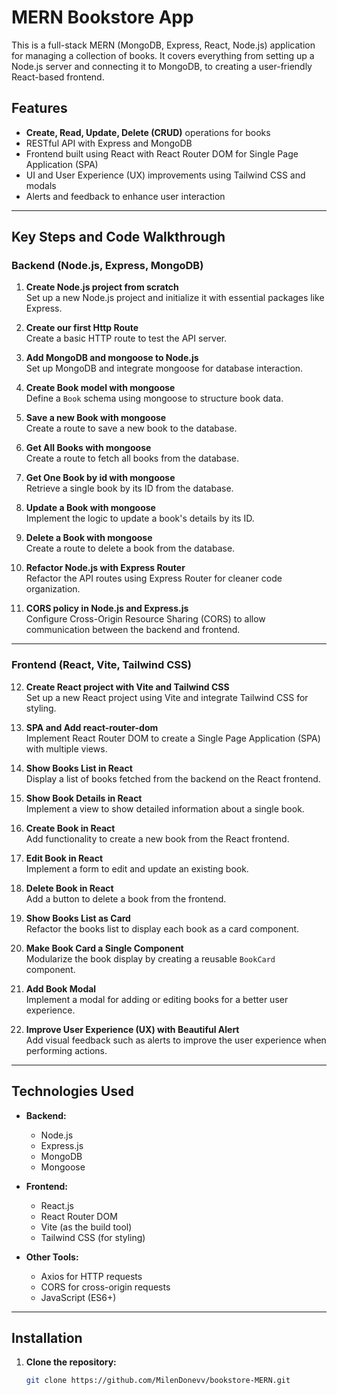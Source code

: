 # MERN Bookstore App

This is a full-stack MERN (MongoDB, Express, React, Node.js) application for managing a collection of books. It covers everything from setting up a Node.js server and connecting it to MongoDB, to creating a user-friendly React-based frontend.

## Features

- **Create, Read, Update, Delete (CRUD)** operations for books
- RESTful API with Express and MongoDB
- Frontend built using React with React Router DOM for Single Page Application (SPA)
- UI and User Experience (UX) improvements using Tailwind CSS and modals
- Alerts and feedback to enhance user interaction

---

## Key Steps and Code Walkthrough

### Backend (Node.js, Express, MongoDB)

1. **Create Node.js project from scratch**  
   Set up a new Node.js project and initialize it with essential packages like Express.

2. **Create our first Http Route**  
   Create a basic HTTP route to test the API server.

3. **Add MongoDB and mongoose to Node.js**  
   Set up MongoDB and integrate mongoose for database interaction.

4. **Create Book model with mongoose**  
   Define a `Book` schema using mongoose to structure book data.

5. **Save a new Book with mongoose**  
   Create a route to save a new book to the database.

6. **Get All Books with mongoose**  
   Create a route to fetch all books from the database.

7. **Get One Book by id with mongoose**  
   Retrieve a single book by its ID from the database.

8. **Update a Book with mongoose**  
   Implement the logic to update a book's details by its ID.

9. **Delete a Book with mongoose**  
   Create a route to delete a book from the database.

10. **Refactor Node.js with Express Router**  
    Refactor the API routes using Express Router for cleaner code organization.

11. **CORS policy in Node.js and Express.js**  
    Configure Cross-Origin Resource Sharing (CORS) to allow communication between the backend and frontend.

---

### Frontend (React, Vite, Tailwind CSS)

12. **Create React project with Vite and Tailwind CSS**  
    Set up a new React project using Vite and integrate Tailwind CSS for styling.

13. **SPA and Add react-router-dom**  
    Implement React Router DOM to create a Single Page Application (SPA) with multiple views.

14. **Show Books List in React**  
    Display a list of books fetched from the backend on the React frontend.

15. **Show Book Details in React**  
    Implement a view to show detailed information about a single book.

16. **Create Book in React**  
    Add functionality to create a new book from the React frontend.

17. **Edit Book in React**  
    Implement a form to edit and update an existing book.

18. **Delete Book in React**  
    Add a button to delete a book from the frontend.

19. **Show Books List as Card**  
    Refactor the books list to display each book as a card component.

20. **Make Book Card a Single Component**  
    Modularize the book display by creating a reusable `BookCard` component.

21. **Add Book Modal**  
    Implement a modal for adding or editing books for a better user experience.

22. **Improve User Experience (UX) with Beautiful Alert**  
    Add visual feedback such as alerts to improve the user experience when performing actions.

---

## Technologies Used

- **Backend:**
  - Node.js
  - Express.js
  - MongoDB
  - Mongoose
  
- **Frontend:**
  - React.js
  - React Router DOM
  - Vite (as the build tool)
  - Tailwind CSS (for styling)
  
- **Other Tools:**
  - Axios for HTTP requests
  - CORS for cross-origin requests
  - JavaScript (ES6+)

---

## Installation

1. **Clone the repository:**
   ```bash
   git clone https://github.com/MilenDonevv/bookstore-MERN.git
